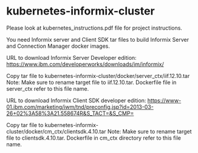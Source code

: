 # kubernetes-informix-cluster

Please look at kubernetes_instructions.pdf file for project instructions.

You need Informix server and Client SDK tar files to build Informix Server and Connection Manager docker images.

URL to download Informix Server Developer edition:
https://www.ibm.com/developerworks/downloads/im/informix/

Copy tar file to kubernetes-informix-cluster/docker/server_ctx/iif.12.10.tar
Note: Make sure to rename target file to iif.12.10.tar. Dockerfile file in server_ctx refer to this file name.

URL to download Informix Client SDK  developer edition:
https://www-01.ibm.com/marketing/iwm/tnd/preconfig.jsp?id=2013-03-26+02%3A58%3A21.558674R&S_TACT=&S_CMP=

Copy tar file to kubernetes-informix-cluster/docker/cm_ctx/clientsdk.4.10.tar
Note: Make sure to rename target file to clientsdk.4.10.tar.  Dockerfile in cm_ctx directory refer to this file name.

